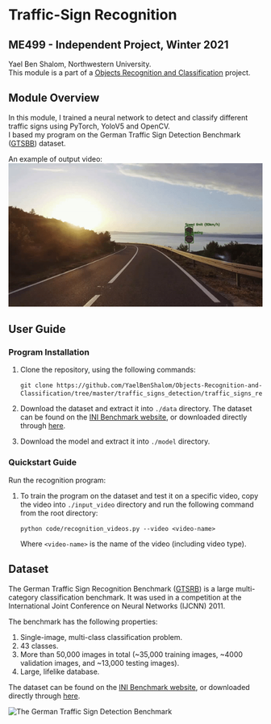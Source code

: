 # Traffic-Sign Recognition
## ME499 - Independent Project, Winter 2021
Yael Ben Shalom, Northwestern University.<br>
This module is a part of a [Objects Recognition and Classification](https://github.com/YaelBenShalom/Objects-Recognition-and-Classification) project.


## Module Overview
In this module, I trained a neural network to detect and classify different traffic signs using PyTorch, YoloV5 and OpenCV.<br>
I based my program on the German Traffic Sign Detection Benchmark ([GTSBB](https://benchmark.ini.rub.de/gtsdb_news.html)) dataset.

An example of output video:<br>
    ![Traffic-Sign Recognition](https://github.com/YaelBenShalom/Objects-Recognition-and-Classification/blob/master/traffic_signs_detection/traffic_signs_recognition/images/traffic-sign.gif?raw=true)


## User Guide
### Program Installation

1. Clone the repository, using the following commands:
    ```
    git clone https://github.com/YaelBenShalom/Objects-Recognition-and-Classification/tree/master/traffic_signs_detection/traffic_signs_recognition
    ```

2. Download the dataset and extract it into `./data` directory. The dataset can be found on the [INI Benchmark website](https://benchmark.ini.rub.de/?section=gtsrb&subsection=news), or downloaded directly through [here](https://sid.erda.dk/public/archives/daaeac0d7ce1152aea9b61d9f1e19370/published-archive.html).

3. Download the model and extract it into `./model` directory.


### Quickstart Guide

Run the recognition program:
1. To train the program on the dataset and test it on a specific video, copy the video into `./input_video` directory and run the following command from the root directory:
    ```
    python code/recognition_videos.py --video <video-name>
    ```
    Where `<video-name>` is the name of the video (including video type).


## Dataset
The German Traffic Sign Recognition Benchmark ([GTSRB](https://benchmark.ini.rub.de/gtsrb_news.html)) is a large multi-category classification benchmark. It was used in a competition at the International Joint Conference on Neural Networks (IJCNN) 2011.

The benchmark has the following properties:
1. Single-image, multi-class classification problem.
2. 43 classes.
3. More than 50,000 images in total (~35,000 training images, ~4000 validation images, and ~13,000 testing images).
4. Large, lifelike database.

The dataset can be found on the [INI Benchmark website](https://benchmark.ini.rub.de/?section=gtsrb&subsection=news), or downloaded directly through [here](https://sid.erda.dk/public/archives/daaeac0d7ce1152aea9b61d9f1e19370/published-archive.html).

![The German Traffic Sign Detection Benchmark](https://github.com/YaelBenShalom/Traffic-Sign-Recognition-and-Classification/blob/master/traffic_signs_detection/traffic_signs_recognition/images/dataset.png?raw=true)